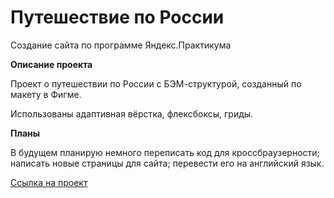 # Путешествие по России

Создание сайта по программе Яндекс.Практикума


**Описание проекта**

Проект о путешествии по России с БЭМ-структурой, созданный по макету в Фигме.

Использованы адаптивная вёрстка, флексбоксы, гриды.


**Планы**

В будущем планирую немного переписать код для кроссбраузерности; написать новые страницы для сайта; перевести его на английский язык.

[Ссылка на проект](https://veles-pan.github.io/russian-travel/)
